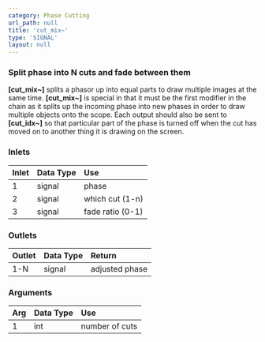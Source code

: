 ```yaml
---
category: Phase Cutting
url_path: null
title: 'cut_mix~'
type: 'SIGNAL'
layout: null
---
```


### Split phase into N cuts and fade between them

**[cut_mix~]** splits a phasor up into equal parts to draw multiple images at the same time. **[cut_mix~]** is special in that it must be the first modifier in the chain as it splits up the incoming phase into new phases in order to draw multiple objects onto the scope. Each output should also be sent to **[cut_idx~]** so that particular part of the phase is turned off when the cut has moved on to another thing it is drawing on the screen. 

### Inlets

| Inlet | Data Type    | Use              |
|:------|:-------------|:-----------------|
| 1     | signal       | phase            |
| 2     | signal       | which cut (1-n)  |
| 3     | signal       | fade ratio (0-1) |

### Outlets

| Outlet | Data Type | Return         |
|:-------|:----------|:---------------|
| 1-N    | signal    | adjusted phase |

### Arguments

| Arg | Data Type | Use            |
|:----|:----------|:---------------|
| 1   | int       | number of cuts |
